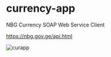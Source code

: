 # currency-app
NBG Currency SOAP Web Service Client

https://nbg.gov.ge/api.html


![curapp](https://user-images.githubusercontent.com/11647032/102772585-3309ad80-43a1-11eb-8796-b84ec6f8c976.PNG)
